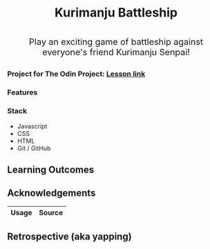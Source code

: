 <h1 align="center">Kurimanju Battleship<h1>
<p align="center" style="font-weight:normal;font-size:20px">Play an exciting game of battleship against everyone's friend Kurimanju Senpai!<p>

<!-- Insert project screenshot here! -->

### Project for The Odin Project: [Lesson link](https://www.theodinproject.com/lessons/node-path-javascript-battleship)

### Features

### Stack

- Javascript
- CSS
- HTML
- Git / GitHub

## Learning Outcomes


## Acknowledgements

| Usage    | Source |
| -------- | ------- |

## Retrospective (aka yapping)
